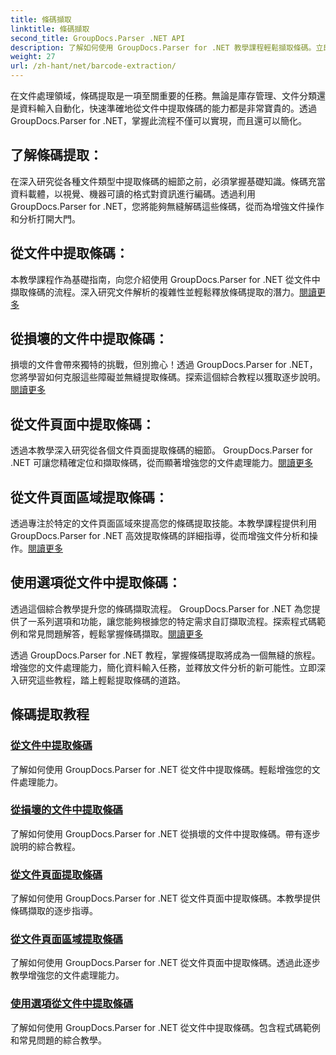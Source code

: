 ```yaml
---
title: 條碼擷取
linktitle: 條碼擷取
second_title: GroupDocs.Parser .NET API
description: 了解如何使用 GroupDocs.Parser for .NET 教學課程輕鬆擷取條碼。立即增強您的文件處理能力！
weight: 27
url: /zh-hant/net/barcode-extraction/
---
```


在文件處理領域，條碼提取是一項至關重要的任務。無論是庫存管理、文件分類還是資料輸入自動化，快速準確地從文件中提取條碼的能力都是非常寶貴的。透過 GroupDocs.Parser for .NET，掌握此流程不僅可以實現，而且還可以簡化。

## 了解條碼提取：

在深入研究從各種文件類型中提取條碼的細節之前，必須掌握基礎知識。條碼充當資料載體，以視覺、機器可讀的格式對資訊進行編碼。透過利用 GroupDocs.Parser for .NET，您將能夠無縫解碼這些條碼，從而為增強文件操作和分析打開大門。

## 從文件中提取條碼：
本教學課程作為基礎指南，向您介紹使用 GroupDocs.Parser for .NET 從文件中擷取條碼的流程。深入研究文件解析的複雜性並輕鬆釋放條碼提取的潛力。[閱讀更多](./extract-barcodes-from-document/)

## 從損壞的文件中提取條碼：
損壞的文件會帶來獨特的挑戰，但別擔心！透過 GroupDocs.Parser for .NET，您將學習如何克服這些障礙並無縫提取條碼。探索這個綜合教程以獲取逐步說明。[閱讀更多](./extract-barcodes-from-corrupted-document/)

## 從文件頁面中提取條碼：
透過本教學深入研究從各個文件頁面提取條碼的細節。 GroupDocs.Parser for .NET 可讓您精確定位和擷取條碼，從而顯著增強您的文件處理能力。[閱讀更多](./extract-barcodes-from-document-page/)

## 從文件頁面區域提取條碼：
透過專注於特定的文件頁面區域來提高您的條碼提取技能。本教學課程提供利用 GroupDocs.Parser for .NET 高效提取條碼的詳細指導，從而增強文件分析和操作。[閱讀更多](./extract-barcodes-from-document-page-area/)

## 使用選項從文件中提取條碼：
透過這個綜合教學提升您的條碼擷取流程。 GroupDocs.Parser for .NET 為您提供了一系列選項和功能，讓您能夠根據您的特定需求自訂擷取流程。探索程式碼範例和常見問題解答，輕鬆掌握條碼擷取。[閱讀更多](./extract-barcodes-from-document-with-options/)

透過 GroupDocs.Parser for .NET 教程，掌握條碼提取將成為一個無縫的旅程。增強您的文件處理能力，簡化資料輸入任務，並釋放文件分析的新可能性。立即深入研究這些教程，踏上輕鬆提取條碼的道路。
## 條碼提取教程
### [從文件中提取條碼](./extract-barcodes-from-document/)
了解如何使用 GroupDocs.Parser for .NET 從文件中提取條碼。輕鬆增強您的文件處理能力。
### [從損壞的文件中提取條碼](./extract-barcodes-from-corrupted-document/)
了解如何使用 GroupDocs.Parser for .NET 從損壞的文件中提取條碼。帶有逐步說明的綜合教程。
### [從文件頁面提取條碼](./extract-barcodes-from-document-page/)
了解如何使用 GroupDocs.Parser for .NET 從文件頁面中提取條碼。本教學提供條碼擷取的逐步指導。
### [從文件頁面區域提取條碼](./extract-barcodes-from-document-page-area/)
了解如何使用 GroupDocs.Parser for .NET 從文件頁面中提取條碼。透過此逐步教學增強您的文件處理能力。
### [使用選項從文件中提取條碼](./extract-barcodes-from-document-with-options/)
了解如何使用 GroupDocs.Parser for .NET 從文件中提取條碼。包含程式碼範例和常見問題的綜合教學。